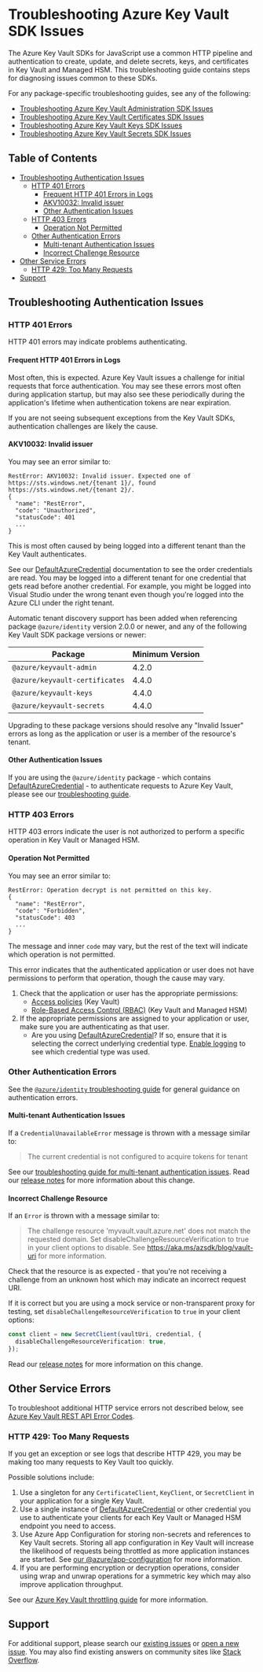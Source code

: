 # Troubleshooting Azure Key Vault SDK Issues

The Azure Key Vault SDKs for JavaScript use a common HTTP pipeline and authentication to create, update, and delete secrets,
keys, and certificates in Key Vault and Managed HSM. This troubleshooting guide contains steps for diagnosing issues
common to these SDKs.

For any package-specific troubleshooting guides, see any of the following:

- [Troubleshooting Azure Key Vault Administration SDK Issues](https://github.com/Azure/azure-sdk-for-js/blob/main/sdk/keyvault/keyvault-admin/TROUBLESHOOTING.md)
- [Troubleshooting Azure Key Vault Certificates SDK Issues](https://github.com/Azure/azure-sdk-for-js/blob/main/sdk/keyvault/keyvault-certificates/TROUBLESHOOTING.md)
- [Troubleshooting Azure Key Vault Keys SDK Issues](https://github.com/Azure/azure-sdk-for-js/blob/main/sdk/keyvault/keyvault-keys/TROUBLESHOOTING.md)
- [Troubleshooting Azure Key Vault Secrets SDK Issues](https://github.com/Azure/azure-sdk-for-js/blob/main/sdk/keyvault/keyvault-secrets/TROUBLESHOOTING.md)

## Table of Contents

- [Troubleshooting Authentication Issues](#troubleshooting-authentication-issues)
  - [HTTP 401 Errors](#http-401-errors)
    - [Frequent HTTP 401 Errors in Logs](#frequent-http-401-errors-in-logs)
    - [AKV10032: Invalid issuer](#akv10032-invalid-issuer)
    - [Other Authentication Issues](#other-authentication-issues)
  - [HTTP 403 Errors](#http-403-errors)
    - [Operation Not Permitted](#operation-not-permitted)
  - [Other Authentication Errors](#other-authentication-errors)
    - [Multi-tenant Authentication Issues](#multi-tenant-authentication-issues)
    - [Incorrect Challenge Resource](#incorrect-challenge-resource)
- [Other Service Errors](#other-service-errors)
  - [HTTP 429: Too Many Requests](#http-429-too-many-requests)
- [Support](#support)

## Troubleshooting Authentication Issues

### HTTP 401 Errors

HTTP 401 errors may indicate problems authenticating.

#### Frequent HTTP 401 Errors in Logs

Most often, this is expected. Azure Key Vault issues a challenge for initial requests that force authentication. You may see these errors most often during application startup, but may also see these periodically during the application's lifetime when authentication tokens are near expiration.

If you are not seeing subsequent exceptions from the Key Vault SDKs, authentication challenges are likely the cause.

#### AKV10032: Invalid issuer

You may see an error similar to:

```text
RestError: AKV10032: Invalid issuer. Expected one of https://sts.windows.net/{tenant 1}/, found https://sts.windows.net/{tenant 2}/.
{
  "name": "RestError",
  "code": "Unauthorized",
  "statusCode": 401
  ...
}
```

This is most often caused by being logged into a different tenant than the Key Vault authenticates.

See our [DefaultAzureCredential] documentation to see the order credentials are read. You may be logged into a different tenant for one credential that gets read before another credential. For example, you might be logged into Visual Studio
under the wrong tenant even though you're logged into the Azure CLI under the right tenant.

Automatic tenant discovery support has been added when referencing package `@azure/identity` version
2.0.0 or newer, and any of the following Key Vault SDK package versions or newer:

| Package                        | Minimum Version |
| ------------------------------ | --------------- |
| `@azure/keyvault-admin`        | 4.2.0           |
| `@azure/keyvault-certificates` | 4.4.0           |
| `@azure/keyvault-keys`         | 4.4.0           |
| `@azure/keyvault-secrets`      | 4.4.0           |

Upgrading to these package versions should resolve any "Invalid Issuer" errors as long as the application or user is a member of the resource's tenant.

#### Other Authentication Issues

If you are using the `@azure/identity` package - which contains [DefaultAzureCredential] - to authenticate requests to Azure Key Vault, please see our [troubleshooting guide](https://aka.ms/azsdk/js/identity/troubleshoot).

### HTTP 403 Errors

HTTP 403 errors indicate the user is not authorized to perform a specific operation in Key Vault or Managed HSM.

#### Operation Not Permitted

You may see an error similar to:

```text
RestError: Operation decrypt is not permitted on this key.
{
  "name": "RestError",
  "code": "Forbidden",
  "statusCode": 403
  ...
}
```

The message and inner `code` may vary, but the rest of the text will indicate which operation is not permitted.

This error indicates that the authenticated application or user does not have permissions to perform that operation, though the cause may vary.

1. Check that the application or user has the appropriate permissions:
   - [Access policies](https://docs.microsoft.com/azure/key-vault/general/assign-access-policy) (Key Vault)
   - [Role-Based Access Control (RBAC)](https://docs.microsoft.com/azure/key-vault/general/rbac-guide) (Key Vault and Managed HSM)
2. If the appropriate permissions are assigned to your application or user, make sure you are authenticating as that user.
   - Are you using [DefaultAzureCredential]? If so, ensure that it is selecting the correct underlying credential type. [Enable logging](https://github.com/Azure/azure-sdk-for-js/blob/main/sdk/identity/identity/README.md#logging) to see which credential type was used.

### Other Authentication Errors

See the [`@azure/identity` troubleshooting guide][identity-troubleshooting-guide] for general guidance on authentication errors.

#### Multi-tenant Authentication Issues

If a `CredentialUnavailableError` message is thrown with a message similar to:

> The current credential is not configured to acquire tokens for tenant

See our [troubleshooting guide for multi-tenant authentication issues](https://github.com/Azure/azure-sdk-for-js/blob/main/sdk/identity/identity/TROUBLESHOOTING.md#troubleshoot-multi-tenant-authentication-issues).
Read our [release notes](https://aka.ms/azsdk/blog/multi-tenant-guidance) for more information about this change.

#### Incorrect Challenge Resource

If an `Error` is thrown with a message similar to:

> The challenge resource 'myvault.vault.azure.net' does not match the requested domain. Set disableChallengeResourceVerification to true in your client options to disable. See https://aka.ms/azsdk/blog/vault-uri for more information.

Check that the resource is as expected - that you're not receiving a challenge from an unknown host which may indicate an incorrect request URI.

If it is correct but you are using a mock service or non-transparent proxy for testing, set `disableChallengeResourceVerification` to `true` in your client options:

```typescript
const client = new SecretClient(vaultUri, credential, {
  disableChallengeResourceVerification: true,
});
```

Read our [release notes](https://aka.ms/azsdk/blog/vault-uri) for more information on this change.

## Other Service Errors

To troubleshoot additional HTTP service errors not described below, see [Azure Key Vault REST API Error Codes](https://docs.microsoft.com/azure/key-vault/general/rest-error-codes).

### HTTP 429: Too Many Requests

If you get an exception or see logs that describe HTTP 429, you may be making too many requests to Key Vault too quickly.

Possible solutions include:

1. Use a singleton for any `CertificateClient`, `KeyClient`, or `SecretClient` in your application for a single Key Vault.
2. Use a single instance of [DefaultAzureCredential] or other credential you use to authenticate your clients for each Key Vault or Managed HSM endpoint you need to access.
3. Use Azure App Configuration for storing non-secrets and references to Key Vault secrets. Storing all app configuration in Key Vault will increase the likelihood of requests being throttled as more application instances are started. See [our @azure/app-configuration](https://github.com/Azure/azure-sdk-for-js/blob/main/sdk/appconfiguration/app-configuration/README.md) for more information.
4. If you are performing encryption or decryption operations, consider using wrap and unwrap operations for a symmetric key which may also improve application throughput.

See our [Azure Key Vault throttling guide](https://docs.microsoft.com/azure/key-vault/general/overview-throttling) for more information.

## Support

For additional support, please search our [existing issues](https://github.com/Azure/azure-sdk-for-js/issues) or [open a new issue](https://github.com/Azure/azure-sdk-for-net/issues/new/choose). You may also find existing answers on community sites like [Stack Overflow](https://stackoverflow.com/questions/tagged/azure-keyvault+node.js).

[DefaultAzureCredential]: https://github.com/Azure/azure-sdk-for-js/blob/main/sdk/identity/identity/README.md#defaultazurecredential
[identity-troubleshooting-guide]: https://github.com/Azure/azure-sdk-for-js/blob/main/sdk/identity/identity/TROUBLESHOOTING.md
